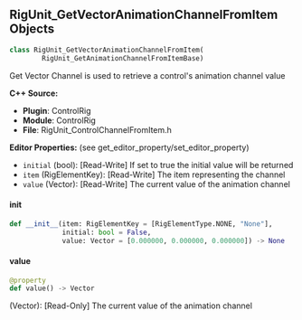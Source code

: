 ## RigUnit_GetVectorAnimationChannelFromItem Objects

```python
class RigUnit_GetVectorAnimationChannelFromItem(
        RigUnit_GetAnimationChannelFromItemBase)
```

Get Vector Channel is used to retrieve a control's animation channel value

**C++ Source:**

- **Plugin**: ControlRig
- **Module**: ControlRig
- **File**: RigUnit_ControlChannelFromItem.h

**Editor Properties:** (see get_editor_property/set_editor_property)

- ``initial`` (bool):  [Read-Write] If set to true the initial value will be returned
- ``item`` (RigElementKey):  [Read-Write] The item representing the channel
- ``value`` (Vector):  [Read-Write] The current value of the animation channel

<a id="unreal.RigUnit_GetVectorAnimationChannelFromItem.__init__"></a>

#### __init__

```python
def __init__(item: RigElementKey = [RigElementType.NONE, "None"],
             initial: bool = False,
             value: Vector = [0.000000, 0.000000, 0.000000]) -> None
```

<a id="unreal.RigUnit_GetVectorAnimationChannelFromItem.value"></a>

#### value

```python
@property
def value() -> Vector
```

(Vector):  [Read-Only] The current value of the animation channel

<a id="unreal.RigUnit_GetRotatorAnimationChannelFromItem"></a>
